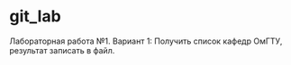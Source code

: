 # git_lab
Лабораторная работа №1. Вариант 1: 
Получить список кафедр ОмГТУ, результат записать в файл.
